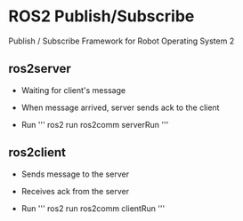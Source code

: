 # ROS2 Publish/Subscribe

Publish / Subscribe Framework for Robot Operating System 2

## ros2server
- Waiting for client's message
- When message arrived, server sends ack to the client

- Run 
'''
ros2 run ros2comm serverRun
'''

## ros2client
- Sends message to the server
- Receives ack from the server

- Run
'''
ros2 run ros2comm clientRun
'''
